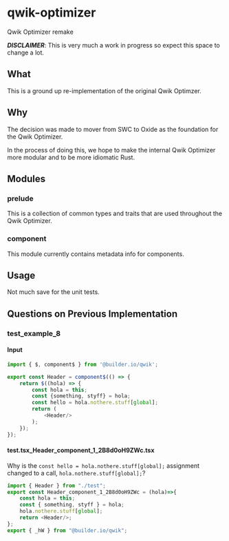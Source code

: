 # qwik-optimizer
Qwik Optimizer remake


**_DISCLAIMER_**: This is very much a work in progress so expect this space to change a lot.

## What
This is a ground up re-implementation of the original Qwik Optimzer.

## Why
The decision was made to mover from SWC to Oxide as the foundation for the Qwik Optimizer.  

In the process of doing this, we hope to make the internal Qwik Optimizer more modular and to be more idiomatic Rust.


## Modules

### prelude

This is a collection of common types and traits that are used throughout the Qwik Optimizer.

### component

This module currently contains metadata info for components.

## Usage

Not much save for the unit tests.


## Questions on Previous Implementation

### test_example_8

#### Input

```typescript jsx
import { $, component$ } from '@builder.io/qwik';

export const Header = component$(() => {
    return $((hola) => {
        const hola = this;
        const {something, styff} = hola;
        const hello = hola.nothere.stuff[global];
        return (
            <Header/>
        );
    });
});
```

####  test.tsx_Header_component_1_2B8d0oH9ZWc.tsx 

Why is the `const hello = hola.nothere.stuff[global];` assignment changed to a call, `hola.nothere.stuff[global];`? 

```typescript
import { Header } from "./test";
export const Header_component_1_2B8d0oH9ZWc = (hola)=>{
    const hola = this;
    const { something, styff } = hola;
    hola.nothere.stuff[global];
    return <Header/>;
};
export { _hW } from "@builder.io/qwik";
```